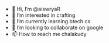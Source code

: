 - 👋 Hi, I’m @aiswryaR
- 👀 I’m interested in crafting
- 🌱 I’m currently learning btech cs
- 💞️ I’m looking to collaborate on google
- 📫 How to reach me chalakudy

<!---
aiswryaR/aiswryaR is a ✨ special ✨ repository because its `README.md` (this file) appears on your GitHub profile.
You can click the Preview link to take a look at your changes.
--->
